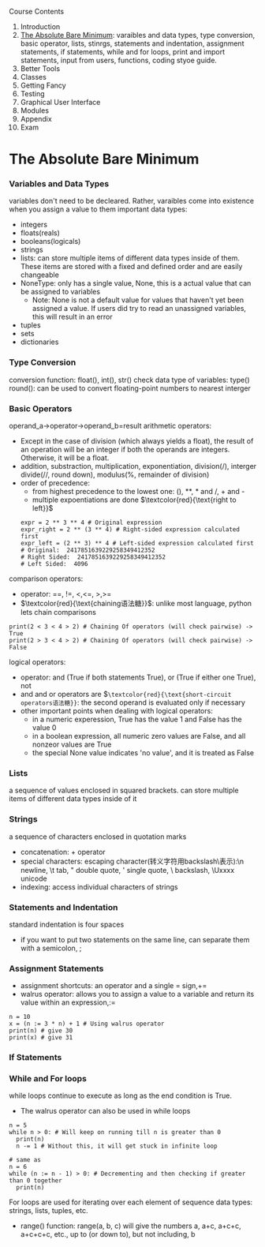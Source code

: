 Course Contents
1. Introduction
2. [The Absolute Bare Minimum](#section_2): varaibles and data types, type conversion, basic operator, lists, stinrgs, statements and indentation, assignment statements, if statements, while and for loops, print and import statements, input from users, functions, coding styoe guide.
4. Better Tools
5. Classes
6. Getting Fancy
7. Testing
8. Graphical User Interface
9. Modules
10. Appendix
11. Exam

# The Absolute Bare Minimum
<a id='section_2'></a>
### Variables and Data Types
variables don't need to be decleared. Rather, varaibles come into existence when you assign a value to them
important data types:
- integers
- floats(reals)
- booleans(logicals)
- strings
- lists: can store multiple items of different data types inside of them. These items are stored with a fixed and defined order and are easily changeable
- NoneType: only has a single value, None, this is a actual value that can be assigned to variables
    - Note: None is not a default value for values that haven't yet been assigned a value. If users did try to read an unassigned variables, this will result in an error
- tuples
- sets
- dictionaries
### Type Conversion
conversion function: float(), int(), str()
check data type of variables: type()
round(): can be used to convert floating-point numbers to nearest interger
### Basic Operators
operand_a->operator->operand_b=result
arithmetic operators: 
- Except in the case of division (which always yields a float), the result of an operation will be an integer if both the operands are integers. Otherwise, it will be a float.
- addition, substraction, multiplication, exponentiation, division(/), interger divide(//, round down), modulus(%, remainder of division)
- order of precedence:
    - from highest precedence to the lowest one: (), **, * and /, + and -
    - multiple expoentiations are done $`\textcolor{red}{\text{right to left}}`$
    ~~~
    expr = 2 ** 3 ** 4 # Original expression
    expr_right = 2 ** (3 ** 4) # Right-sided expression calculated first
    expr_left = (2 ** 3) ** 4 # Left-sided expression calculated first
    # Original:  2417851639229258349412352
    # Right Sided:  2417851639229258349412352
    # Left Sided:  4096
    ~~~
comparison operators:
- operator: ==, !=, <,<=, >,>=
- $`\textcolor{red}{\text{chaining语法糖}}`$: unlike most language, python lets chain comparisons
~~~
print(2 < 3 < 4 > 2) # Chaining Of operators (will check pairwise) -> True
print(2 > 3 < 4 > 2) # Chaining Of operators (will check pairwise) -> False
~~~
logical operators:
- operator: and (True if both statements True), or (True if either one True), not
- and and or operators are $`\textcolor{red}{\text{short-circuit operators语法糖}}`: the second operand is evaluated only if necessary
- other important points when dealing with logical operators:
    - in a numeric experession, True has the value 1 and False has the value 0
    - in a boolean expression, all numeric zero values are False, and all nonzeor values are True
    - the special None value indicates 'no value', and it is treated as False
### Lists
a sequence of values enclosed in squared brackets. can store multiple items of different data types inside of it
### Strings
a sequence of characters enclosed in quotation marks
- concatenation: + operator
- special characters: escaping character(转义字符用backslash\表示):\n newline, \t tab, \" double quote, \' single quote, \\ backslash, \Uxxxx unicode
- indexing: access individual characters of strings
### Statements and Indentation
standard indentation is four spaces
- if you want to put two statements on the same line, can separate them with a semicolon, ;
### Assignment Statements
- assignment shortcuts: an operator and a single = sign,+=
- walrus operator: allows you to assign a value to a variable and return its value within an expression,:=
~~~
n = 10
x = (n := 3 * n) + 1 # Using walrus operator
print(n) # give 30
print(x) # give 31
~~~
### If Statements
### While and For loops
while loops continue to execute as long as the end condition is True.
- The walrus operator can also be used in while loops
~~~
n = 5
while n > 0: # Will keep on running till n is greater than 0
  print(n)
  n -= 1 # Without this, it will get stuck in infinite loop
  
# same as 
n = 6
while (n := n - 1) > 0: # Decrementing and then checking if greater than 0 together
  print(n)
~~~
For loops are used for iterating over each element of sequence data types: strings, lists, tuples, etc.
- range() function: range(a, b, c) will give the numbers a, a+c, a+c+c, a+c+c+c, etc., up to (or down to), but not including, b
